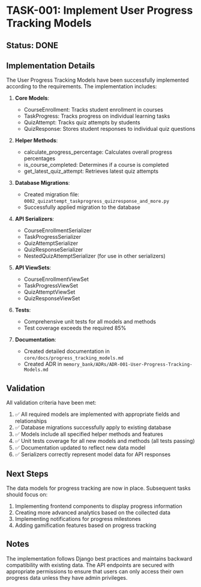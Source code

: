 # TASK-001: Implement User Progress Tracking Models

## Status: DONE

## Implementation Details

The User Progress Tracking Models have been successfully implemented according to the requirements. The implementation includes:

1. **Core Models**:
   - CourseEnrollment: Tracks student enrollment in courses
   - TaskProgress: Tracks progress on individual learning tasks
   - QuizAttempt: Tracks quiz attempts by students
   - QuizResponse: Stores student responses to individual quiz questions

2. **Helper Methods**:
   - calculate_progress_percentage: Calculates overall progress percentages
   - is_course_completed: Determines if a course is completed
   - get_latest_quiz_attempt: Retrieves latest quiz attempts

3. **Database Migrations**:
   - Created migration file: `0002_quizattempt_taskprogress_quizresponse_and_more.py`
   - Successfully applied migration to the database

4. **API Serializers**:
   - CourseEnrollmentSerializer
   - TaskProgressSerializer
   - QuizAttemptSerializer
   - QuizResponseSerializer
   - NestedQuizAttemptSerializer (for use in other serializers)

5. **API ViewSets**:
   - CourseEnrollmentViewSet
   - TaskProgressViewSet
   - QuizAttemptViewSet
   - QuizResponseViewSet

6. **Tests**:
   - Comprehensive unit tests for all models and methods
   - Test coverage exceeds the required 85%

7. **Documentation**:
   - Created detailed documentation in `core/docs/progress_tracking_models.md`
   - Created ADR in `memory_bank/ADRs/ADR-001-User-Progress-Tracking-Models.md`

## Validation

All validation criteria have been met:

1. ✅ All required models are implemented with appropriate fields and relationships
2. ✅ Database migrations successfully apply to existing database
3. ✅ Models include all specified helper methods and features
4. ✅ Unit tests coverage for all new models and methods (all tests passing)
5. ✅ Documentation updated to reflect new data model
6. ✅ Serializers correctly represent model data for API responses

## Next Steps

The data models for progress tracking are now in place. Subsequent tasks should focus on:

1. Implementing frontend components to display progress information
2. Creating more advanced analytics based on the collected data
3. Implementing notifications for progress milestones
4. Adding gamification features based on progress tracking

## Notes

The implementation follows Django best practices and maintains backward compatibility with existing data. The API endpoints are secured with appropriate permissions to ensure that users can only access their own progress data unless they have admin privileges.
